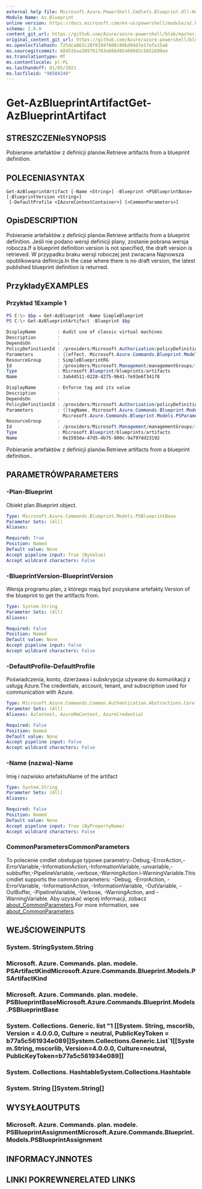 ```yaml
---
external help file: Microsoft.Azure.PowerShell.Cmdlets.Blueprint.dll-Help.xml
Module Name: Az.Blueprint
online version: https://docs.microsoft.com/en-us/powershell/module/az.blueprint/get-azblueprintartifact
schema: 2.0.0
content_git_url: https://github.com/Azure/azure-powershell/blob/master/src/Blueprint/Blueprint/help/Get-AzBlueprintArtifact.md
original_content_git_url: https://github.com/Azure/azure-powershell/blob/master/src/Blueprint/Blueprint/help/Get-AzBlueprintArtifact.md
ms.openlocfilehash: 725dca861c28f0194f800c80bd94d7e17efe15a6
ms.sourcegitcommit: 68451baa389791703e666d95469602c5652609ee
ms.translationtype: MT
ms.contentlocale: pl-PL
ms.lasthandoff: 01/05/2021
ms.locfileid: "98504240"
---
```

# <span data-ttu-id="7a043-101">Get-AzBlueprintArtifact</span><span class="sxs-lookup"><span data-stu-id="7a043-101">Get-AzBlueprintArtifact</span></span>

## <span data-ttu-id="7a043-102">STRESZCZENIe</span><span class="sxs-lookup"><span data-stu-id="7a043-102">SYNOPSIS</span></span>
<span data-ttu-id="7a043-103">Pobieranie artefaktów z definicji planów.</span><span class="sxs-lookup"><span data-stu-id="7a043-103">Retrieve artifacts from a blueprint definition.</span></span>

## <span data-ttu-id="7a043-104">POLECENIA</span><span class="sxs-lookup"><span data-stu-id="7a043-104">SYNTAX</span></span>

```
Get-AzBlueprintArtifact [-Name <String>] -Blueprint <PSBlueprintBase> [-BlueprintVersion <String>]
 [-DefaultProfile <IAzureContextContainer>] [<CommonParameters>]
```

## <span data-ttu-id="7a043-105">Opis</span><span class="sxs-lookup"><span data-stu-id="7a043-105">DESCRIPTION</span></span>
<span data-ttu-id="7a043-106">Pobieranie artefaktów z definicji planów.</span><span class="sxs-lookup"><span data-stu-id="7a043-106">Retrieve artifacts from a blueprint definition.</span></span> <span data-ttu-id="7a043-107">Jeśli nie podano wersji definicji plany, zostanie pobrana wersja robocza.</span><span class="sxs-lookup"><span data-stu-id="7a043-107">If a blueprint definition version is not specified, the draft version is retrieved.</span></span> <span data-ttu-id="7a043-108">W przypadku braku wersji roboczej jest zwracana Najnowsza opublikowana definicja.</span><span class="sxs-lookup"><span data-stu-id="7a043-108">In the case where there is no draft version, the latest published blueprint definition is returned.</span></span>

## <span data-ttu-id="7a043-109">Przykłady</span><span class="sxs-lookup"><span data-stu-id="7a043-109">EXAMPLES</span></span>

### <span data-ttu-id="7a043-110">Przykład 1</span><span class="sxs-lookup"><span data-stu-id="7a043-110">Example 1</span></span>
```powershell
PS C:\> $bp = Get-AzBlueprint -Name SimpleBlueprint
PS C:\> Get-AzBlueprintArtifact -Blueprint $bp 

DisplayName        : Audit use of classic virtual machines
Description        :
DependsOn          :
PolicyDefinitionId : /providers/Microsoft.Authorization/policyDefinitions/1d84d5fb-01f6-4d12-ba4f-4a26081d403d
Parameters         : {[effect, Microsoft.Azure.Commands.Blueprint.Models.PSParameterValue]}
ResourceGroup      : SimpleBlueprintRG
Id                 : /providers/Microsoft.Management/managementGroups/{mgId}/providers/Microsoft.Blueprint/blueprints/SimpleBlueprint/artifacts/3ab44511-0228-4275-9641-7e93e6f34178
Type               : Microsoft.Blueprint/blueprints/artifacts
Name               : 3ab44511-0228-4275-9641-7e93e6f34178

DisplayName        : Enforce tag and its value
Description        :
DependsOn          :
PolicyDefinitionId : /providers/Microsoft.Authorization/policyDefinitions/1e30110a-5ceb-460c-a204-c1c3969c6d62
Parameters         : {[tagName, Microsoft.Azure.Commands.Blueprint.Models.PSParameterValue], [tagValue,
                     Microsoft.Azure.Commands.Blueprint.Models.PSParameterValue]}
ResourceGroup      :
Id                 : /providers/Microsoft.Management/managementGroups/{mgId}/providers/Microsoft.Blueprint/blueprints/SimpleBlueprint/artifacts/0e1593da-47d5-4b75-800c-9a797dd23192
Type               : Microsoft.Blueprint/blueprints/artifacts
Name               : 0e1593da-47d5-4b75-800c-9a797dd23192
```

<span data-ttu-id="7a043-111">Pobieranie artefaktów z definicji planów.</span><span class="sxs-lookup"><span data-stu-id="7a043-111">Retrieve artifacts from a blueprint definition..</span></span> 

## <span data-ttu-id="7a043-112">PARAMETRÓW</span><span class="sxs-lookup"><span data-stu-id="7a043-112">PARAMETERS</span></span>

### <span data-ttu-id="7a043-113">-Plan</span><span class="sxs-lookup"><span data-stu-id="7a043-113">-Blueprint</span></span>
<span data-ttu-id="7a043-114">Obiekt plan.</span><span class="sxs-lookup"><span data-stu-id="7a043-114">Blueprint object.</span></span>

```yaml
Type: Microsoft.Azure.Commands.Blueprint.Models.PSBlueprintBase
Parameter Sets: (All)
Aliases:

Required: True
Position: Named
Default value: None
Accept pipeline input: True (ByValue)
Accept wildcard characters: False
```

### <span data-ttu-id="7a043-115">-BlueprintVersion</span><span class="sxs-lookup"><span data-stu-id="7a043-115">-BlueprintVersion</span></span>
<span data-ttu-id="7a043-116">Wersja programu plan, z którego mają być pozyskane artefakty.</span><span class="sxs-lookup"><span data-stu-id="7a043-116">Version of the blueprint to get the artifacts from.</span></span>

```yaml
Type: System.String
Parameter Sets: (All)
Aliases:

Required: False
Position: Named
Default value: None
Accept pipeline input: False
Accept wildcard characters: False
```

### <span data-ttu-id="7a043-117">-DefaultProfile</span><span class="sxs-lookup"><span data-stu-id="7a043-117">-DefaultProfile</span></span>
<span data-ttu-id="7a043-118">Poświadczenia, konto, dzierżawa i subskrypcja używane do komunikacji z usługą Azure.</span><span class="sxs-lookup"><span data-stu-id="7a043-118">The credentials, account, tenant, and subscription used for communication with Azure.</span></span>

```yaml
Type: Microsoft.Azure.Commands.Common.Authentication.Abstractions.Core.IAzureContextContainer
Parameter Sets: (All)
Aliases: AzContext, AzureRmContext, AzureCredential

Required: False
Position: Named
Default value: None
Accept pipeline input: False
Accept wildcard characters: False
```

### <span data-ttu-id="7a043-119">-Name (nazwa)</span><span class="sxs-lookup"><span data-stu-id="7a043-119">-Name</span></span>
<span data-ttu-id="7a043-120">Imię i nazwisko artefaktu</span><span class="sxs-lookup"><span data-stu-id="7a043-120">Name of the artifact</span></span>

```yaml
Type: System.String
Parameter Sets: (All)
Aliases:

Required: False
Position: Named
Default value: None
Accept pipeline input: True (ByPropertyName)
Accept wildcard characters: False
```

### <span data-ttu-id="7a043-121">CommonParameters</span><span class="sxs-lookup"><span data-stu-id="7a043-121">CommonParameters</span></span>
<span data-ttu-id="7a043-122">To polecenie cmdlet obsługuje typowe parametry:-Debug,-ErrorAction,-ErrorVariable,-InformationAction,-InformationVariable,-unvariable,-subbuffer,-PipelineVariable,-verbose,-WarningAction i-WarningVariable.</span><span class="sxs-lookup"><span data-stu-id="7a043-122">This cmdlet supports the common parameters: -Debug, -ErrorAction, -ErrorVariable, -InformationAction, -InformationVariable, -OutVariable, -OutBuffer, -PipelineVariable, -Verbose, -WarningAction, and -WarningVariable.</span></span> <span data-ttu-id="7a043-123">Aby uzyskać więcej informacji, zobacz [about_CommonParameters](http://go.microsoft.com/fwlink/?LinkID=113216).</span><span class="sxs-lookup"><span data-stu-id="7a043-123">For more information, see [about_CommonParameters](http://go.microsoft.com/fwlink/?LinkID=113216).</span></span>

## <span data-ttu-id="7a043-124">WEJŚCIOWE</span><span class="sxs-lookup"><span data-stu-id="7a043-124">INPUTS</span></span>

### <span data-ttu-id="7a043-125">System. String</span><span class="sxs-lookup"><span data-stu-id="7a043-125">System.String</span></span>

### <span data-ttu-id="7a043-126">Microsoft. Azure. Commands. plan. modele. PSArtifactKind</span><span class="sxs-lookup"><span data-stu-id="7a043-126">Microsoft.Azure.Commands.Blueprint.Models.PSArtifactKind</span></span>

### <span data-ttu-id="7a043-127">Microsoft. Azure. Commands. plan. modele. PSBlueprintBase</span><span class="sxs-lookup"><span data-stu-id="7a043-127">Microsoft.Azure.Commands.Blueprint.Models.PSBlueprintBase</span></span>

### <span data-ttu-id="7a043-128">System. Collections. Generic. list "1 [[System. String, mscorlib, Version = 4.0.0.0, Culture = neutral, PublicKeyToken = b77a5c561934e089]]</span><span class="sxs-lookup"><span data-stu-id="7a043-128">System.Collections.Generic.List\`1[[System.String, mscorlib, Version=4.0.0.0, Culture=neutral, PublicKeyToken=b77a5c561934e089]]</span></span>

### <span data-ttu-id="7a043-129">System. Collections. Hashtable</span><span class="sxs-lookup"><span data-stu-id="7a043-129">System.Collections.Hashtable</span></span>

### <span data-ttu-id="7a043-130">System. String []</span><span class="sxs-lookup"><span data-stu-id="7a043-130">System.String[]</span></span>

## <span data-ttu-id="7a043-131">WYSYŁA</span><span class="sxs-lookup"><span data-stu-id="7a043-131">OUTPUTS</span></span>

### <span data-ttu-id="7a043-132">Microsoft. Azure. Commands. plan. modele. PSBlueprintAssignment</span><span class="sxs-lookup"><span data-stu-id="7a043-132">Microsoft.Azure.Commands.Blueprint.Models.PSBlueprintAssignment</span></span>

## <span data-ttu-id="7a043-133">INFORMACYJN</span><span class="sxs-lookup"><span data-stu-id="7a043-133">NOTES</span></span>

## <span data-ttu-id="7a043-134">LINKI POKREWNE</span><span class="sxs-lookup"><span data-stu-id="7a043-134">RELATED LINKS</span></span>

